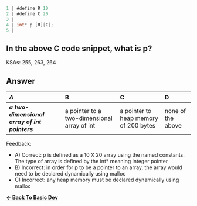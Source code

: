 ```c
1 | #define R 10
2 | #define C 20
3 | 
4 | int* p [R][C];
5 | 
```

## In the above C code snippet, what is p?

KSAs: 255, 263, 264

## Answer
| ***A*** | B | C | D |
| :--- | :--- | :--- | :--- |
| ***a two-dimensional array of int pointers*** | a pointer to a two-dimensional array of int | a pointer to heap memory of 200 bytes | none of the above |


Feedback:

- A) Correct: p is defined as a 10 X 20 array using the named constants. The type of array is defined by the int* meaning integer pointer
- B) Incorrect: in order for p to be a pointer to an array, the array would need to be declared dynamically using malloc
- C) Incorrect: any heap memory must be declared dynamically using malloc

[**<- Back To Basic Dev**](../../../Basic_Dev.md)

